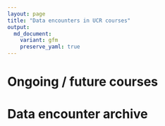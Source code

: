 ```yaml
---
layout: page
title: "Data encounters in UCR courses"
output:
  md_document:
    variant: gfm
    preserve_yaml: true
---
```


# Ongoing / future courses

# Data encounter archive